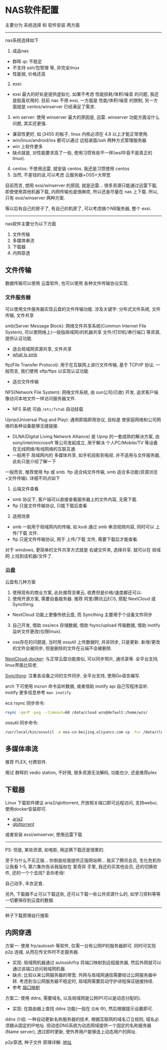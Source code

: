 # NAS软件配置
主要分为 系统选择 和 软件安装 两方面

---
nas系统选择如下
1. 成品nas
  - 群晖 qc 不稳定
  - 不支持 ssh/包管理 等, 非完全linux
  - 性能弱, 价格还高
2. exsi:
  - exsi 最大的好处是提供虚拟化. 如果不考虑 性能损耗/体积/噪音 的问题, 我还是挺喜欢用的. 目前 nas 不用 exsi, 一方面是 性能/体积/噪音 的限制, 另一方面就是 centos/winserver 已经满足了需求.
3. win server: 使用 winserver 最大的原因是, 迅雷.  winserver 功能方面没什么问题, 其实还更强.
  - 兼容性更好, 如 j3455 的板子, linux 内核必须在 4.8 以上才能正常使用.
  - win/linux/android/ios 都可以通过 远程桌面/ssh 两种方式管理服务器
  - win 上软件更多
  - 缺点就是, 对性能要求高了一些, 使用习惯有些不一样(wsl毕竟不是真正的linux).
4. centos: 不使用迅雷, 就安装 centos. 我还是习惯使用 centos
5. 当然, 不差钱的话,可以考虑 云服务器+OSS+大带宽

目前而言, 想用 exsi/winserver 的原因, 就是迅雷... 很多资源只能通过迅雷下载, 即使使用其他机器下载, 内网传输也是很麻烦, 所以还是尽量在 nas 上下载. 所以, 只有 exsi/winserver 两种方案.

等以后有自己的房子了, 有自己的机房了, 可以考虑搞个NB服务器, 整个 exsi.

----
nas软件主要分为以下方面
1. 文件传输
2. 多媒体串流
3. 下载器
4. 内网穿透

## 文件传输
数据传输可以使用 云盘软件, 也可以使用 各种文件传输协议实现.

### 文件服务器
可以使用文件服务器实现云盘的文件传输功能.
涉及关键字: 分布式文件系统, 文件传输, 文件共享

smb(Server Message Block): 网络文件共享系统(Common Internet File System), 可以使网络上(一般指局域网)的机器共享 文件/打印机/串行端口 等资源, 提供认证功能.
- 适合局域网资源共享, 文件共享
- [what is smb](https://www.samba.org/cifs/docs/what-is-smb.html)

ftp(File Transfer Protocol): 用于在互联网上进行文件传输, 基于 TCP/IP 协议. 一般而言, 我们使用 sftp/ftps 以实现认证功能
- 适合文件传输

NFS(Network File System): 网络文件系统, 由 sun公司(已故) 开发, 追求客户端像访问本地文件一样访问服务器文件.
- NFS 系统 可由 `/etc/fstab` 自动挂载

Upnp(Universal Plug and Play): 通用即插即用协议, 目标是 使家庭网络和公司网络的各种设备能够无缝链接.
- DLNA(Digital Living Network Alliance) 是 Upnp 的一套成熟的解决方案, 由 sony/intel/microsoft 等公司发起成立, 用于解决 个人PC/Mobile/TV 等设备在无线网络/有线网络的互联互通.
- 一般用于 局域网内的 多媒体共享, 如手机投影到电视. 并不适用与文件服务器, 此处只是介绍了解一下


一般而言, 推荐使用 ftp 或 smb. ftp 适合纯文件传输, smb 适合多功能(资源浏览+文件传输). 详细不同点如下
1. 云端文件查看
  - smb 协议下, 客户端可以直接查看服务器上的文件内容, 无需下载.
  - ftp 只是文件传输协议, 只能下载后查看
2. 适用场景
  - smb 一般用于局域网内的传输, 如 kodi 通过 smb 串流视频内容, 同时可以 上传/下载 文件.
  - ftp 只是文件传输协议, 用于 上传/下载 文件, 需要下载后才能查看.

对于 windows, 更简单的文件共享方式就是 右键文件夹, 选择共享, 就可以在 局域网 上找到该机器/文件了.

### 云盘
云盘有几种方案
1. 使用现有的商业方案, 此处推荐坚果云, 收费但是价格/速度都还可以.
2. 使用开源方案, 需要自备服务器. 推荐 阿里/腾讯云ECS, 搭配 NextCloud 或 Syncthing.
  - NextCloud 功能上更像传统云盘, 而 Syncthing 主要用于个设备文件同步
3. 自己开发, 借助 oss/ecs 存储数据, 借助 fsync/upload 传输数据, 借助 inotify 监听文件更改(仅限linux).
  - oss存在的问题是, 当时用 ossutil 上传数据时, 并非同步, 只是更新. 新增/更改的文件会被同步, 但是删除的文件在云端不会被删除.

[NextCloud-docker](https://github.com/nextcloud/docker): 与正常云盘功能类似, 可以同步照片, 通讯录等. 全平台支持, linux界面比较老.

[Syncthing](https://github.com/syncthing/syncthing): 注重各设备之间的文件同步, 全平台支持, 使用Go语言编写.

arch 下可使用 incron 命令监听数据, 或者借助 inotify api 自己写程序监听. inotify 更多信息参考 `man inotify`

ecs rsync 同步命令:
```Bash
rsync -qarP -pog --timeout=60 /data/cloud wzs@default:/home/wzs/
```

ossutil 同步命令:
```Bash
/usr/local/bin/ossutil -e oss-cn-beijing.aliyuncs.com cp -fur /data/cloud/ oss://cloud
```

## 多媒体串流
推荐 PLEX, 付费软件.

用过 群晖的 vedio station, 不好用, 很多资源无法解码, 功能也少, 还是推荐plex

## 下载器

Linux 下载软件建议 aria2/qbittorrent, 开放相关端口即可远程访问, 支持webui, 使用docker安装即可.
- [aria2](/setup/soft/options/aria2)
- [qbittorrent](/setup/soft/options/qbittorrent)

或者安装 exsi/winserver, 使用迅雷下载

---
PS: 但是, 某些资源, 如电影, 用这俩下载还是很累的.

至于为什么不买正版... 你倒是给我提供正版网站啊... 我买了腾讯会员, 生化危机你让我看 1-5, 第六集你告诉我版权在 爱奇异 手里, 我还的买其他会员, 还的切换软件, 还的一个个去找? 丢你老母!

自己动手, 丰衣足食.

另外, 下载器不止可以下载这些, 还可以下载一些公共资源什么的, 如学习资料等等一切要保存到云盘的数据.

---

种子下载原理自行搜索

## 内网穿透

方案一: 使用 frp/autossh 等软件, 仅需一台有公网IP的服务器即可. 同时可实现 p2p 连接, 从而在传文件时不走服务器.
- 实现: 局域网机器通过 autossh/frp 将端口映射到远程服务器, 然后外网就可以通过该端口访问局域网机器.
- 缺点: 比较以来公网服务器的带宽. 外网与局域网通信需要经过公网服务器中转. 考虑到当公网服务器不稳定时, 局域网需要启动守护进程保证链接持续.
- 参考 [端口映射](/soft/port-mapping.md)

方案二: 使用 ddns, 需要域名, 以及局域网是公网IP(可以是动态分配的).
- 实现: 在路由器上查找 ddns 功能(一般在 `应用` 中), 然后根据提示设置即可.

ddns 介绍: 一种自动更新名称服务器的技术, 根据互联网的域名订立规则, 域名必须跟从固定的IP地址. 但动态DNS系统为动态网域提供一个固定的名称服务器(Name server), 透过即时更新, 使外界用户能够连上动态用户的网址.

p2p穿透, 种子文件 原理详解: [地址](/soft/port-mapping.md)
